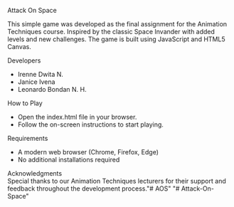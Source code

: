 Attack On Space

This simple game was developed as the final assignment for the Animation Techniques course. Inspired by the classic Space Invander with added levels and new challenges. The game is built using JavaScript and HTML5 Canvas.

Developers
- Irenne Dwita N.
- Janice Ivena
- Leonardo Bondan N. H.


How to Play
- Open the index.html file in your browser.
- Follow the on-screen instructions to start playing.

Requirements
- A modern web browser (Chrome, Firefox, Edge)
- No additional installations required

Acknowledgments <br>
Special thanks to our Animation Techniques lecturers for their support and feedback throughout the development process."# AOS" 
"# Attack-On-Space" 
